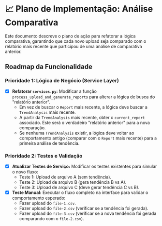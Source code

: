 # 📈 Plano de Implementação: Análise Comparativa

Este documento descreve o plano de ação para refatorar a lógica comparativa, garantindo que cada novo upload seja comparado com o relatório mais recente que participou de uma análise de comparativa anterior.

## Roadmap da Funcionalidade

### Prioridade 1: Lógica de Negócio (Service Layer)

- [x] **Refatorar `services.py`:** Modificar a função `process_upload_and_generate_reports` para alterar a lógica de busca do "relatório anterior".
  - Em vez de buscar o `Report` mais recente, a lógica deve buscar a `TrendAnalysis` mais recente.
  - A partir da `TrendAnalysis` mais recente, obter o `current_report` associado. Este será o verdadeiro "relatório anterior" para a nova comparação.
  - Se nenhuma `TrendAnalysis` existir, a lógica deve voltar ao comportamento antigo (comparar com o `Report` mais recente) para a primeira análise de tendência.

### Prioridade 2: Testes e Validação

- [x] **Atualizar Testes de Serviço:** Modificar os testes existentes para simular o novo fluxo:
  - Teste 1: Upload de arquivo A (sem tendência).
  - Teste 2: Upload de arquivo B (gera tendência B vs A).
  - Teste 3: Upload de arquivo C (deve gerar tendência C vs B).
- [x] **Teste Manual:** Executar o fluxo completo na interface para validar o comportamento esperado:
  - Fazer upload do `file-1.csv`.
  - Fazer upload do `file-2.csv` (verificar se a tendência foi gerada).
  - Fazer upload do `file-3.csv` (verificar se a nova tendência foi gerada comparando com o `file-2.csv`).